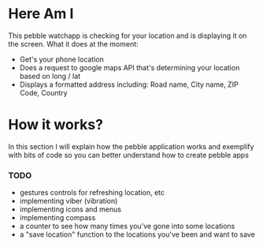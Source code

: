 Here Am I
=======

This pebble watchapp is checking for your location and is displaying it on the screen. What it does at the moment:
- Get's your phone location
- Does a request to google maps API that's determining your location based on long / lat
- Displays a formatted address including: Road name, City name, ZIP Code, Country

How it works?
=======

In this section I will explain how the pebble application works and exemplify with bits of code so you can better understand how to create pebble apps


### TODO

- gestures controls for refreshing location, etc
- implementing viber (vibration)
- implementing icons and menus
- implementing compass
- a counter to see how many times you've gone into some locations
- a "save location" function to  the locations you've been and want to save

